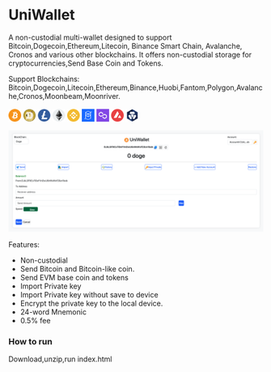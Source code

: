 # UniWallet
 A non-custodial multi-wallet designed to support Bitcoin,Dogecoin,Ethereum,Litecoin, Binance Smart Chain, Avalanche, Cronos and various other blockchains. It offers non-custodial storage for cryptocurrencies,Send Base Coin and Tokens.

Support Blockchains:<br>
Bitcoin,Dogecoin,Litecoin,Ethereum,Binance,Huobi,Fantom,Polygon,Avalanche,Cronos,Moonbeam,Moonriver.<br><br>
<img src="img/BTC.png" width="25" height="25" > 
<img src="img/DOGE.png" width="25" height="25" > 
<img src="img/LTC.png" width="25" height="25" > 
<img src="img/1.png" width="25" height="25" alt="eth"> 
<img src="img/56.png" width="25" height="25" alt="bnb">
<img src="img/250.png" width="25" height="25" alt="ftm">
<img src="img/137.png" width="25" height="25" alt="matic"> 
<img src="img/43114.png" width="25" height="25" alt="matic">
<img src="img/25.png" width="25" height="25" alt="matic">


<img src="screen.png" >

Features:
- Non-custodial
- Send Bitcoin and Bitcoin-like coin.
- Send EVM base coin and tokens
- Import Private key
- Import Private key without save to device
- Encrypt the private key to the local device.
- 24-word Mnemonic
- 0.5% fee


### How to run
Download,unzip,run index.html
